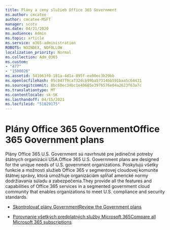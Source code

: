 ```yaml
---
title: Plány a ceny služieb Office 365 Government
ms.author: cmcatee
author: cmcatee-MSFT
manager: scotv
ms.date: 04/21/2020
ms.audience: Admin
ms.topic: article
ms.service: o365-administration
ROBOTS: NOINDEX, NOFOLLOW
localization_priority: Normal
ms.collection: Adm_O365
ms.custom:
- "477"
- "1500026"
ms.assetid: 541063f0-181a-4d1a-895f-ea90ec3b29bb
ms.openlocfilehash: 05c047f9ca732dcb99ba57314bb591baa5c64431
ms.sourcegitcommit: 8bc60ec34bc1e40685e3976576e04a2623f63a7c
ms.translationtype: MT
ms.contentlocale: sk-SK
ms.lasthandoff: 04/15/2021
ms.locfileid: "51829175"
---
```

# <a name="office-365-government-plans"></a><span data-ttu-id="99580-102">Plány Office 365 Government</span><span class="sxs-lookup"><span data-stu-id="99580-102">Office 365 Government plans</span></span>

<span data-ttu-id="99580-103">Plány Office 365 U.S. Government sú navrhnuté pre jedinečné potreby štátnych organizácií USA.</span><span class="sxs-lookup"><span data-stu-id="99580-103">Office 365 U.S. Government plans are designed for the unique needs of U.S. government organizations.</span></span> <span data-ttu-id="99580-104">Poskytujú všetky funkcie a možnosti služieb Office 365 v segmentovej cloudovej komunite štátnej správy, ktorá umožňuje organizáciám spĺňať americké normy dodržiavania súladu a zabezpečenia.</span><span class="sxs-lookup"><span data-stu-id="99580-104">They provide all the features and capabilities of Office 365 services in a segmented government cloud community that enables organizations to meet U.S. compliance and security standards.</span></span>
  
- [<span data-ttu-id="99580-105">Skontrolovať plány Government</span><span class="sxs-lookup"><span data-stu-id="99580-105">Review the Government plans</span></span>](https://products.office.com/government/compare-office-365-government-plans)

- [<span data-ttu-id="99580-106">Porovnanie všetkých predplatných služby Microsoft 365</span><span class="sxs-lookup"><span data-stu-id="99580-106">Compare all Microsoft 365 subscriptions</span></span>](https://products.office.com/business/compare-more-office-365-for-business-plans)